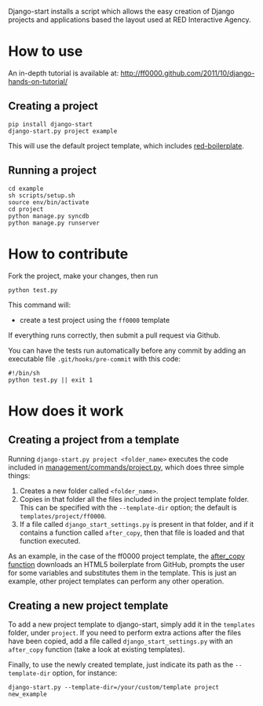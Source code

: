 Django-start installs a script which allows the easy creation of Django
projects and applications based the layout used at RED Interactive Agency.

How to use
==========

An in-depth tutorial is available at: http://ff0000.github.com/2011/10/django-hands-on-tutorial/

Creating a project
------------------

    pip install django-start
    django-start.py project example

This will use the default project template, which includes
[red-boilerplate](https://github.com/ff0000/red-boilerplate).

Running a project
-----------------

    cd example
    sh scripts/setup.sh
    source env/bin/activate
    cd project
    python manage.py syncdb
    python manage.py runserver


How to contribute
=================

Fork the project, make your changes, then run

    python test.py

This command will:

* create a test project using the `ff0000` template

If everything runs correctly, then submit a pull request via Github.

You can have the tests run automatically before any commit by adding an executable file `.git/hooks/pre-commit` with this code:

    #!/bin/sh
    python test.py || exit 1


How does it work
================

Creating a project from a template
----------------------------------

Running `django-start.py project <folder_name>` executes the code included in [management/commands/project.py](https://github.com/ff0000/django-start/blob/master/django_start/management/commands/project.py), which does three simple things:

1. Creates a new folder called `<folder_name>`.
2. Copies in that folder all the files included in the project template folder. This can be specified with the `--template-dir` option; the default is `templates/project/ff0000`.
3. If a file called `django_start_settings.py` is present in that folder, and if it contains a function called `after_copy`, then that file is loaded and that function executed.

As an example, in the case of the ff0000 project template, the [after_copy function](https://github.com/ff0000/django-start/blob/master/django_start/templates/project/ff0000/django_start_settings.py) downloads an HTML5 boilerplate from GitHub, prompts the user for some variables and substitutes them in the template. This is just an example, other project templates can perform any other operation.


Creating a new project template
-----------------------------------

To add a new project template to django-start, simply add it in the `templates` folder, under `project`. If you need to perform extra actions after the files have been copied, add a file called `django_start_settings.py` with an `after_copy` function (take a look at existing templates).

Finally, to use the newly created template, just indicate its path as the `--template-dir` option, for instance:

    django-start.py --template-dir=/your/custom/template project new_example
